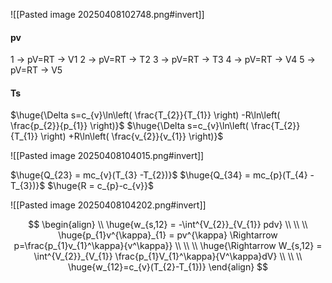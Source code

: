 ![[Pasted image 20250408102748.png#invert]]
#### pv
1 -> pV=RT -> V1
2 -> pV=RT -> T2
3 -> pV=RT -> T3
4 -> pV=RT -> V4
5 -> pV=RT -> V5

#### Ts
$\huge{\Delta s=c_{v}\ln\left( \frac{T_{2}}{T_{1}} \right) -R\ln\left( \frac{p_{2}}{p_{1}} \right)}$
$\huge{\Delta s=c_{v}\ln\left( \frac{T_{2}}{T_{1}} \right) +R\ln\left( \frac{v_{2}}{v_{1}} \right)}$


![[Pasted image 20250408104015.png#invert]]

$\huge{Q_{23} = mc_{v}(T_{3} -T_{2})}$
$\huge{Q_{34} = mc_{p}(T_{4} -T_{3})}$
$\huge{R = c_{p}-c_{v}}$

![[Pasted image 20250408104202.png#invert]]

$$
\begin{align} \\
\huge{w_{s,12} = -\int^{V_{2}}_{V_{1}} pdv} \\ \\ \\
\huge{p_{1}v^{\kappa}_{1} = pv^{\kappa} \Rightarrow p=\frac{p_{1}v_{1}^\kappa}{v^\kappa}}  \\ \\ \\
\huge{\Rightarrow W_{s,12} = \int^{V_{2}}_{V_{1}} \frac{p_{1}V_{1}^\kappa}{V^\kappa}dV} \\ \\
 \\
\huge{w_{12}=c_{v}(T_{2}-T_{1})}
\end{align}
$$
